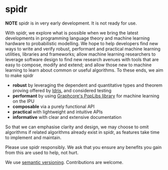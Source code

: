 # spidr

**NOTE** spidr is in very early development. It is not ready for use.

With spidr, we explore what is possible when we bring the latest developments in programming language theory and machine learning hardware to probabilistic modelling. We hope to help developers find new ways to write and verify robust, performant and practical machine learning utilities, libraries and frameworks; allow machine learning researchers to leverage software design to find new research avenues with tools that are easy to compose, modify and extend; and allow those new to machine learning to learn about common or useful algorithms. To these ends, we aim to make spidr

  - **robust** by leveraging the dependent and quantitative types and theorem proving offered by [Idris](https://github.com/idris-lang/Idris2), and considered testing
  - **performant** by using [Graphcore's PopLibs library](https://github.com/graphcore/poplibs) for machine learning on the IPU
  - **composable** via a purely functional API
  - **practical** with lightweight and intuitive APIs
  - **informative** with clear and extensive documentation

So that we can emphasise clarity and design, we may choose to omit algorithms if related algorithms already exist in spidr, as features take time to implement and maintain.

Please use spidr responsibly. We ask that you ensure any benefits you gain from this are used to help, not hurt.

We use [semantic versioning](https://semver.org/). Contributions are welcome.
